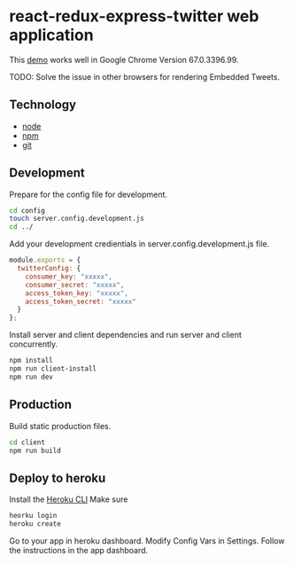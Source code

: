 # react-redux-express-twitter web application

This [demo](https://twitter-search-tool.herokuapp.com/) works well in Google Chrome Version 67.0.3396.99.

TODO:
Solve the issue in other browsers for rendering Embedded Tweets.

## Technology

* [node](https://nodejs.org/en/)
* [npm](https://www.npmjs.com/) 
* [git](https://git-scm.com/)

## Development

Prepare for the config file for development.

```bash
cd config
touch server.config.development.js
cd ../
```

Add your development credientials in server.config.development.js file.

```javascript
module.exports = {
  twitterConfig: {
    consumer_key: "xxxxx",
    consumer_secret: "xxxxx",
    access_token_key: "xxxxx",
    access_token_secret: "xxxxx"
  }
};
```

Install server and client dependencies and run server and client concurrently.

```bash
npm install
npm run client-install
npm run dev
```

## Production

Build static production files.

```bash
cd client
npm run build
```

## Deploy to heroku

Install the [Heroku CLI](https://devcenter.heroku.com/articles/getting-started-with-nodejs#set-up)
Make sure 
```bash
heorku login
heroku create
```

Go to your app in heroku dashboard. Modify Config Vars in Settings.
Follow the instructions in the app dashboard.

